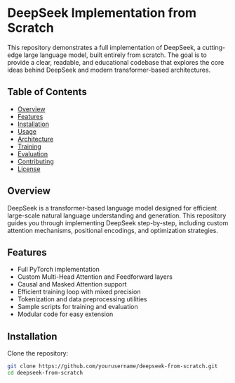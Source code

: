 # DeepSeek Implementation from Scratch

This repository demonstrates a full implementation of DeepSeek, a cutting-edge large language model, built entirely from scratch. The goal is to provide a clear, readable, and educational codebase that explores the core ideas behind DeepSeek and modern transformer-based architectures.

## Table of Contents

- [Overview](#overview)
- [Features](#features)
- [Installation](#installation)
- [Usage](#usage)
- [Architecture](#architecture)
- [Training](#training)
- [Evaluation](#evaluation)
- [Contributing](#contributing)
- [License](#license)

## Overview

DeepSeek is a transformer-based language model designed for efficient large-scale natural language understanding and generation. This repository guides you through implementing DeepSeek step-by-step, including custom attention mechanisms, positional encodings, and optimization strategies.

## Features

- Full PyTorch implementation
- Custom Multi-Head Attention and Feedforward layers
- Causal and Masked Attention support
- Efficient training loop with mixed precision
- Tokenization and data preprocessing utilities
- Sample scripts for training and evaluation
- Modular code for easy extension

## Installation

Clone the repository:

```bash
git clone https://github.com/yourusername/deepseek-from-scratch.git
cd deepseek-from-scratch
